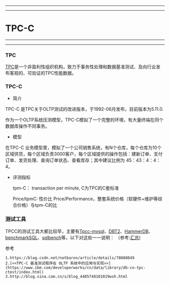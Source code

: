 -----------------------------
------------------------------
#                                TPC-C
------------------------------------
-------------------------------------

### TPC

[TPC](http://www.tpc.org/default.asp)是一个非盈利性组织机构，致力于事务性处理和数据基准测试、及向行业发布客观的、可验证的TPC性能数据。
  
### TPC-C

- 简介

TPC-C 是TPC关于OLTP测试的改进版本，于1992-06月发布，目前版本为5.11.0.

作为一个OLTP系统压测模型，TPC-C模拟了一个完整的环境，有大量终端在同个数据库操作不同事务。

- 模型

在TPC-C 业务模型里，模拟了一个公司销售系统，有N个仓库，每个仓库为10个区域供货，每个区域负责3000客户，每个区域提供的操作包括：建新订单、支付订单、发货处理、查询订单状态、查看库存；其中建议比例为 45：43：4：4：4。

- 评测指标

	tpm-C： transaction per minute, C为TPC的C套标准

	Price/tpmC: 性价比 Price/Performance，整套系统价格（软硬件+维护等综合价格）与tpm-C的比

### 测试工具  

TPCC的测试工具大都比较早，主要有[Tpcc-mysql](./tpcc-mysql.md)、[DBT2](./dbt2.md)、[HammerDB](./others.md)、[benchmarkSQL](./benmarksql.md)、[sqlbench](./sqlbench.md)等，以下对这些一一说明：
（参考:[汇总](https://blog.csdn.net/luke_wang/article/details/71860667))	



参考
	
	1.https://blog.csdn.net/notbaron/article/details/78080049
    2.[<<TPC-C 基准测试程序在 OLTP 系统中的应用与实现>>](https://www.ibm.com/developerworks/cn/data/library/db-cn-tpc-ctest/index.html)
	3.http://blog.sina.com.cn/s/blog_4485748101019wsh.html
